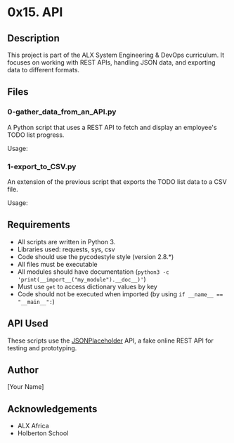 # 0x15. API

## Description
This project is part of the ALX System Engineering & DevOps curriculum. It focuses on working with REST APIs, handling JSON data, and exporting data to different formats.

## Files

### 0-gather_data_from_an_API.py
A Python script that uses a REST API to fetch and display an employee's TODO list progress.

Usage:
### 1-export_to_CSV.py
An extension of the previous script that exports the TODO list data to a CSV file.

Usage:
## Requirements
- All scripts are written in Python 3.
- Libraries used: requests, sys, csv
- Code should use the pycodestyle style (version 2.8.*)
- All files must be executable
- All modules should have documentation (`python3 -c 'print(__import__("my_module").__doc__)'`)
- Must use `get` to access dictionary values by key
- Code should not be executed when imported (by using `if __name__ == "__main__":`)

## API Used
These scripts use the [JSONPlaceholder](https://jsonplaceholder.typicode.com/) API, a fake online REST API for testing and prototyping.

## Author
[Your Name]

## Acknowledgements
- ALX Africa
- Holberton School
